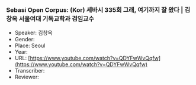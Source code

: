 ### Sebasi Open Corpus: (Kor) 세바시 335회 그래, 여기까지 잘 왔다 | 김창옥 서울여대 기독교학과 겸임교수

- Speaker: 김창옥
- Gender: 
- Place: Seoul
- Year: 
- URL: [https://www.youtube.com/watch?v=QDYFwWvQqfw](https://www.youtube.com/watch?v=QDYFwWvQqfw)
- Transcriber: 
- Reviewer: 


